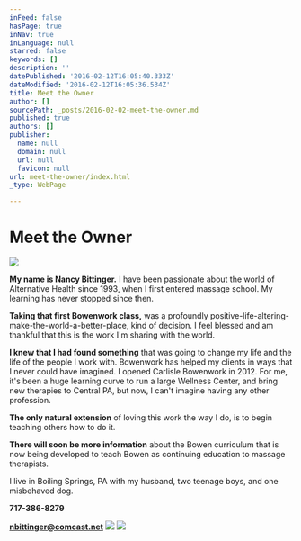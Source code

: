```yaml
---
inFeed: false
hasPage: true
inNav: true
inLanguage: null
starred: false
keywords: []
description: ''
datePublished: '2016-02-12T16:05:40.333Z'
dateModified: '2016-02-12T16:05:36.534Z'
title: Meet the Owner
author: []
sourcePath: _posts/2016-02-02-meet-the-owner.md
published: true
authors: []
publisher:
  name: null
  domain: null
  url: null
  favicon: null
url: meet-the-owner/index.html
_type: WebPage

---
```

# Meet the Owner
![](https://the-grid-user-content.s3-us-west-2.amazonaws.com/e31266df-01bf-40af-8115-c07e8c131422.jpg)

**My name is Nancy Bittinger.** I have been passionate
about the world of Alternative Health since 1993, when I first entered massage
school. My learning has never stopped since then.

**Taking that first Bowenwork class,** was a profoundly positive-life-altering-make-the-world-a-better-place, kind of decision. I feel blessed and am thankful that this is the work I'm sharing with the world.

**I knew that I had found something** that was
going to change my life and the life of the people I work with. Bowenwork has
helped my clients in ways that I never could have imagined. I opened Carlisle
Bowenwork in 2012\. For me, it's been a huge learning curve to run a large
Wellness Center, and bring new therapies to Central PA, but now, I can't
imagine having any other profession.

**The only
natural extension** of loving this work the way I do, is to begin teaching others
how to do it. 

**There will
soon be more information** about the Bowen curriculum that is now being developed
to teach Bowen as continuing education to massage therapists.

I live in
Boiling Springs, PA with my husband, two teenage boys, and one misbehaved dog.

**717-386-8279**

**nbittinger@comcast.net**
![](https://the-grid-user-content.s3-us-west-2.amazonaws.com/fedc335f-779d-413e-bc34-abb3f0fa2925.jpg)
![](https://the-grid-user-content.s3-us-west-2.amazonaws.com/d4d0a564-e834-4897-985f-c1c699a0bfdb.jpg)